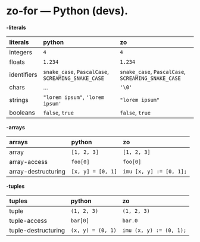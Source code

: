 # zo-for — Python (devs).

**-literals**

| literals    | python                                             | zo                                                 |
| :---------- | :------------------------------------------------- | :------------------------------------------------- |
| integers    | `4`                                                | `4`                                                |
| floats      | `1.234`                                            | `1.234`                                            |
| identifiers | `snake_case`, `PascalCase`, `SCREAMING_SNAKE_CASE` | `snake_case`, `PascalCase`, `SCREAMING_SNAKE_CASE` |
| chars       | ...                                                | `'\0'`                                             |
| strings     | `"lorem ipsum"`, `'lorem ipsum'`                   | `"lorem ipsum"`                                    |
| booleans    | `false`, `true`                                    | `false`, `true`                                    |

**-arrays**

| arrays              | python            | zo                      |
| :------------------ | :---------------- | :---------------------- |
| array               | `[1, 2, 3]`       | `[1, 2, 3]`             |
| array-access        | `foo[0]`          | `foo[0]`                |
| array-destructuring | `[x, y] = [0, 1]` | `imu [x, y] := [0, 1];` |

**-tuples**

| tuples              | python            | zo                      |
| :------------------ | :---------------- | :---------------------- |
| tuple               | `(1, 2, 3)`       | `(1, 2, 3)`             |
| tuple-access        | `bar[0]`          | `bar.0`                 |
| tuple-destructuring | `(x, y) = (0, 1)` | `imu (x, y) := (0, 1);` |
